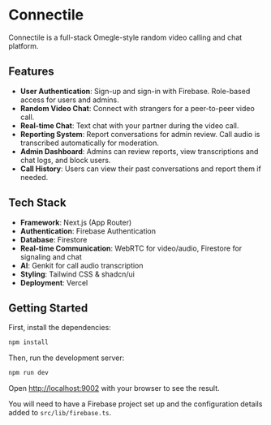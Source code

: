 # Connectile

Connectile is a full-stack Omegle-style random video calling and chat platform.

## Features

- **User Authentication**: Sign-up and sign-in with Firebase. Role-based access for users and admins.
- **Random Video Chat**: Connect with strangers for a peer-to-peer video call.
- **Real-time Chat**: Text chat with your partner during the video call.
- **Reporting System**: Report conversations for admin review. Call audio is transcribed automatically for moderation.
- **Admin Dashboard**: Admins can review reports, view transcriptions and chat logs, and block users.
- **Call History**: Users can view their past conversations and report them if needed.

## Tech Stack

- **Framework**: Next.js (App Router)
- **Authentication**: Firebase Authentication
- **Database**: Firestore
- **Real-time Communication**: WebRTC for video/audio, Firestore for signaling and chat
- **AI**: Genkit for call audio transcription
- **Styling**: Tailwind CSS & shadcn/ui
- **Deployment**: Vercel

## Getting Started

First, install the dependencies:

```bash
npm install
```

Then, run the development server:

```bash
npm run dev
```

Open [http://localhost:9002](http://localhost:9002) with your browser to see the result.

You will need to have a Firebase project set up and the configuration details added to `src/lib/firebase.ts`.
